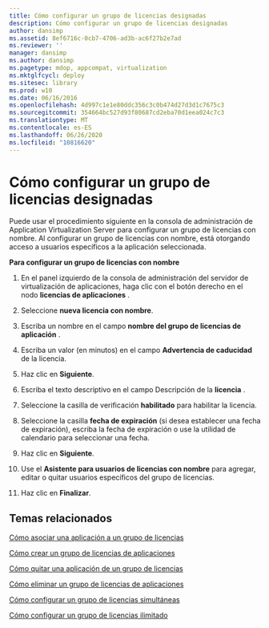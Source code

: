 ```yaml
---
title: Cómo configurar un grupo de licencias designadas
description: Cómo configurar un grupo de licencias designadas
author: dansimp
ms.assetid: 8ef6716c-0cb7-4706-ad3b-ac6f27b2e7ad
ms.reviewer: ''
manager: dansimp
ms.author: dansimp
ms.pagetype: mdop, appcompat, virtualization
ms.mktglfcycl: deploy
ms.sitesec: library
ms.prod: w10
ms.date: 06/16/2016
ms.openlocfilehash: 4d997c1e1e80ddc356c3c0b474d27d3d1c7675c3
ms.sourcegitcommit: 354664bc527d93f80687cd2eba70d1eea024c7c3
ms.translationtype: MT
ms.contentlocale: es-ES
ms.lasthandoff: 06/26/2020
ms.locfileid: "10816620"
---
```

# Cómo configurar un grupo de licencias designadas


Puede usar el procedimiento siguiente en la consola de administración de Application Virtualization Server para configurar un grupo de licencias con nombre. Al configurar un grupo de licencias con nombre, está otorgando acceso a usuarios específicos a la aplicación seleccionada.

**Para configurar un grupo de licencias con nombre**

1.  En el panel izquierdo de la consola de administración del servidor de virtualización de aplicaciones, haga clic con el botón derecho en el nodo **licencias de aplicaciones** .

2.  Seleccione **nueva licencia con nombre**.

3.  Escriba un nombre en el campo **nombre del grupo de licencias de aplicación** .

4.  Escriba un valor (en minutos) en el campo **Advertencia de caducidad** de la licencia.

5.  Haz clic en **Siguiente**.

6.  Escriba el texto descriptivo en el campo Descripción de la **licencia** .

7.  Seleccione la casilla de verificación **habilitado** para habilitar la licencia.

8.  Seleccione la casilla **fecha de expiración** (si desea establecer una fecha de expiración), escriba la fecha de expiración o use la utilidad de calendario para seleccionar una fecha.

9.  Haz clic en **Siguiente**.

10. Use el **Asistente para usuarios de licencias con nombre** para agregar, editar o quitar usuarios específicos del grupo de licencias.

11. Haz clic en **Finalizar**.

## Temas relacionados


[Cómo asociar una aplicación a un grupo de licencias](how-to-associate-an-application-with-a-license-group.md)

[Cómo crear un grupo de licencias de aplicaciones](how-to-create-an-application-license-group.md)

[Cómo quitar una aplicación de un grupo de licencias](how-to-remove-an-application-from-a-license-group.md)

[Cómo eliminar un grupo de licencias de aplicaciones](how-to-remove-an-application-license-group.md)

[Cómo configurar un grupo de licencias simultáneas](how-to-set-up-a-concurrent-license-group.md)

[Cómo configurar un grupo de licencias ilimitado](how-to-set-up-an-unlimited-license-group.md)

 

 





